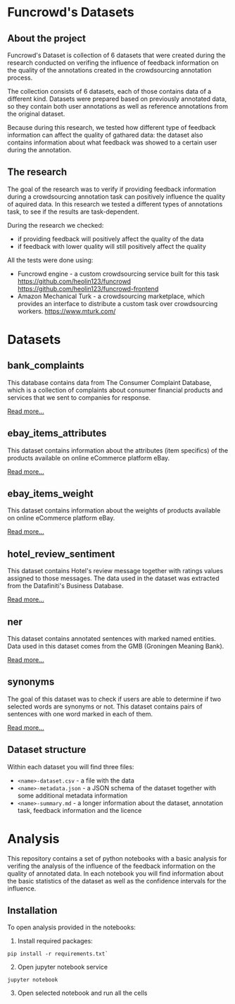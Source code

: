 # Funcrowd's Datasets
## About the project
Funcrowd's Dataset is collection of 6 datasets that were created during the research conducted on verifing the influence of feedback information on the quality of the annotations created in the crowdsourcing annotation process.

The collection consists of 6 datasets, each of those contains data of a different kind. Datasets were prepared based on previously annotated data, so they contain both user annotations as well as reference annotations from the original dataset.

Because during this research, we tested how different type of feedback information can affect the quality of gathared data: the dataset also contains information about what feedback was showed to a certain user during the annotation.

## The research
The goal of the research was to verify if providing feedback information during a crowdsourcing annotation task can positively influence the quality of aquired data. In this research we tested a different types of annotations task, to see if the results are task-dependent.

During the research we checked:
- if providing feedback will positively affect the quality of the data
- if feedback with lower quality will still positively affect the quality

All the tests were done using:
- Funcrowd engine - a custom crowdsourcing service built for this task
https://github.com/heolin123/funcrowd
https://github.com/heolin123/funcrowd-frontend
- Amazon Mechanical Turk - a crowdsourcing marketplace, which provides an interface to distribute a custom task over crowdsourcing workers. 
https://www.mturk.com/

# Datasets
## bank_complaints
This database contains data from The Consumer Complaint Database, which is a collection of complaints about consumer financial products and services that we sent to companies for response.

[Read more...](data/bank_complaints/bank_complaints-summary.md)

## ebay_items_attributes
This dataset contains information about the attributes (item specifics) of the products available on online eCommerce platform eBay.

[Read more...](data/ebay_items_attributes/ebay_items_attributes-summary.md)

## ebay_items_weight
This dataset contains information about the weights of products available on online eCommerce platform eBay. 

[Read more...](data/ebay_items_weight/ebay_items_weight-summary.md)

## hotel_review_sentiment
This dataset contains Hotel's review message together with ratings values assigned to those messages. The data used in the dataset was extracted from the Datafiniti's Business Database.

[Read more...](data/hotel_review_sentiment/hotel_review_sentiment-summary.md)

## ner
This dataset contains annotated sentences with marked named entities. Data used in this dataset comes from the GMB (Groningen Meaning Bank). 

[Read more...](data/ner/ner-summary.md)

## synonyms
The goal of this dataset was to check if users are able to determine if two selected words are synonyms or not. This dataset contains pairs of sentences with one word marked in each of them.

[Read more...](data/synonyms/synonyms-summary.md)

## Dataset structure
Within each dataset you will find three files:
- `<name>-dataset.csv` - a file with the data
- `<name>-metadata.json` - a JSON schema of the dataset together with some additional metadata information
- `<name>-summary.md` - a longer information about the dataset, annotation task, feedback information and the licence

# Analysis
This repository contains a set of python notebooks with a basic analysis for verifing the analysis of the influence of the feedback information on the quality of annotated data. In each notebook you will find information about the basic statistics of the dataset as well as the confidence intervals for the influence.

## Installation
To open analysis provided in the notebooks:
1. Install required packages:
```
pip install -r requirements.txt`
```
2. Open jupyter notebook service
```
jupyter notebook
```

3. Open selected notebook and run all the cells
